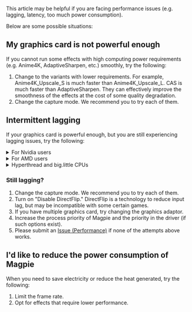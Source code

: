 This article may be helpful if you are facing performance issues (e.g. lagging, latency, too much power consumption).

Below are some possible situations:

## My graphics card is not powerful enough

If you cannot run some effects with high computing power requirements (e.g. Anime4K, AdaptiveSharpen, etc.) smoothly, try the following:

1. Change to the variants with lower requirements. For example, Anime4K_Upscale_S is much faster than Anime4K_Upscale_L. CAS is much faster than AdaptiveSharpen. They can effectively improve the smoothness of the effects at the cost of some quality degradation.
2. Change the capture mode. We recommend you to try each of them.

## Intermittent lagging

If your graphics card is powerful enough, but you are still experiencing lagging issues, try the following:

<details>
    <summary>For Nvidia users</summary>

### Assume you're on Windows 11 24H2

The following tips apply only to Nvidia users. Improper driver configuration on Nvidia graphics cards is likely the cause of the stuttering.

#### Strange fps drop after upscaling enabled for a while

At the beginning, everything is fine (Game 60 FPS / Magpie 60 FPS). But after about 10~15 seconds, both game and magpie fps drop to about 37 FPS, at the same time GPU usage go up to 100%, GPU MHz goes down from like 1000 to 700.

First, if you're gaming with "Power management mode: Optimal power", then try to set magpie program to "Prefer maximum performance" or maybe "Adaptive" but I haven't try adaptive mode, yet there is no guarantee. Game remains "Optimal power" is fine. By use this setting, GPU MHz will no longer goes down abnormal.

#### Nvidia App and Nvidia control panel

However, one of my PC doesn't work with this settings while others can be fixed with this way. The investigation result is, there is compatibility issue between Nvidia App and Nvidia control panel. If you use Nvidia App changed your driver settings, open control panel, modify same settings cause the control panel crash or says "Access denied". And settings by Nvidia App are not apply to game or program at all.

Don't use Nvidia App (version 11.0.2.341) to adjust Nvidia driver settings of driver like 572.16. Close Nvidia App and Nvidia control panel, go to `C:\ProgramData\NVIDIA Corporation\Drs`, delete all `.bin` files like `nvdrsdb0.bin`, `nvdrsdb1.bin`, `nvdrssel.bin`, `update.bin`, open Nvidia control panel again and redo all of your global settings and program specified settings, and avoid use Nvidia App driver settings after that.

#### Screen looks not as smooth as native game window

Game 60 FPS / Magpie 60 FPS, appears in either `Graphics Capture` or `Desktop Duplication`.

The investigation result is vertical sync. Although it looks very strange. At least for Windows 11 24H2, you need to turn on vertical sync for a game, to make WGC and DXGI capture doesn't lose frame. If not, even WGC and DXGI capture at 60 FPS and game run at 60 FPS, many or some game frame will lose or called duplicated frame.

Required vertical sync mode for game is "Traditional / Classic / Vertical sync: Use the 3D application setting and enable in-game vsync / Vertical sync: On". Not turn off vertical sync, or use "Vertical sync: Fast". I'm not sure if "Vertical sync: Adaptive / Adaptive (half refresh rate)" will work or not but I have no time for detailed testing.

For magpie, go with "Use the 3D application setting".

#### Crazy frame lose when using Desktop Duplication

At the same time, Game 60 FPS / Magpie 60 FPS. I find that this situation appears when I am using Magpie v0.10.6. Enable vertical sync in Magpie settings and use "Vertical sync: Use the 3D application setting" for Magpie program settings solved this. Upgrade to Magpie v0.11.1 also solved this.

#### Low Lantancy Mode and Max Frame Rate

Check these options if you encountered some other strange behavior. I'm not sure if Magpie has these issue, but for Lossless Scaling, use "Low Lantancy Mode: Ultra" will cause WGC API drag and drop position step back after release mouse button.

Set "Low Lantancy Mode: Off" and "Max Frame Rate: Off" for Magpie.
For game, set "Max Frame Rate: Off", but you can leave "Low Lantancy Mode: Ultra" for games if needed.

</details>

<details>
    <summary>For AMD users</summary>

### Placeholder

Welcome provide more performance tips for us. You may also check Nvidia tips and guess if some condition match your setup.

</details>

<details>
    <summary>Hyperthread and big.little CPUs</summary>

#### Hyperthread and Intel Alder Lake big.little CPUs

I suggest if you don't want to turn off Hyperthread, use cmd.exe batch `start /affinity 0x55 "" "C:\path to\game.exe"` for game or it's launcher, game will inherit parent process affinity. And `start /affinity 0xaa` for Magpie. Also adjust game graphics options, try to limit game CPU usage below 50% (4 physical core of 4 core 8 thread as example).

The 0x55 specify game run on 0 2 4 6 logical core of 4 core CPU, and other stuff 0xaa run on 1 3 5 7.

For high priority, use `start /abovenormal` for both game and Magpie, but I find certain game are easy to crash with affinity and higher priority for unknown reason. As an example, `dwm.exe` system service running at `high`. In such case, use power plan high performance to make CPU run at highest clock speed is the last choice.

0x55 and 0xaa are example value, I use https://bitsum.com/tools/cpu-affinity-calculator

You may also utilize this trick to force game run on big cores of Intel Alder Lake big.little CPUs.

Reference:  
https://superuser.com/questions/690509/does-windows-know-how-to-appropriately-assign-threads-to-a-quad-core-processor-t

</details>

### Still lagging?

1. Change the capture mode. We recommend you to try each of them.
2. Turn on "Disable DirectFlip." DirectFlip is a technology to reduce input lag, but may be incompatible with some certain games.
3. If you have multiple graphics card, try changing the graphics adaptor.
4. Increase the process priority of Magpie and the priority in the driver (if such options exist).
5. Please submit an [Issue (Performance)](https://github.com/Blinue/Magpie/issues/new?assignees=&labels=performance&template=02_performance.yaml) if none of the attempts above works.

## I'd like to reduce the power consumption of Magpie

When you need to save electricity or reduce the heat generated, try the following:

1. Limit the frame rate.
2. Opt for effects that require lower performance.

